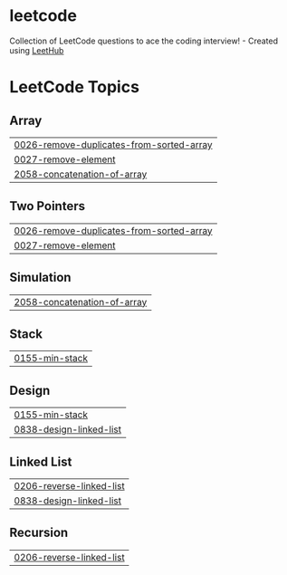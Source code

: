 # leetcode
Collection of LeetCode questions to ace the coding interview! - Created using [LeetHub](https://github.com/QasimWani/LeetHub)

<!---LeetCode Topics Start-->
# LeetCode Topics
## Array
|  |
| ------- |
| [0026-remove-duplicates-from-sorted-array](https://github.com/sajal2692/leetcode/tree/master/0026-remove-duplicates-from-sorted-array) |
| [0027-remove-element](https://github.com/sajal2692/leetcode/tree/master/0027-remove-element) |
| [2058-concatenation-of-array](https://github.com/sajal2692/leetcode/tree/master/2058-concatenation-of-array) |
## Two Pointers
|  |
| ------- |
| [0026-remove-duplicates-from-sorted-array](https://github.com/sajal2692/leetcode/tree/master/0026-remove-duplicates-from-sorted-array) |
| [0027-remove-element](https://github.com/sajal2692/leetcode/tree/master/0027-remove-element) |
## Simulation
|  |
| ------- |
| [2058-concatenation-of-array](https://github.com/sajal2692/leetcode/tree/master/2058-concatenation-of-array) |
## Stack
|  |
| ------- |
| [0155-min-stack](https://github.com/sajal2692/leetcode/tree/master/0155-min-stack) |
## Design
|  |
| ------- |
| [0155-min-stack](https://github.com/sajal2692/leetcode/tree/master/0155-min-stack) |
| [0838-design-linked-list](https://github.com/sajal2692/leetcode/tree/master/0838-design-linked-list) |
## Linked List
|  |
| ------- |
| [0206-reverse-linked-list](https://github.com/sajal2692/leetcode/tree/master/0206-reverse-linked-list) |
| [0838-design-linked-list](https://github.com/sajal2692/leetcode/tree/master/0838-design-linked-list) |
## Recursion
|  |
| ------- |
| [0206-reverse-linked-list](https://github.com/sajal2692/leetcode/tree/master/0206-reverse-linked-list) |
<!---LeetCode Topics End-->